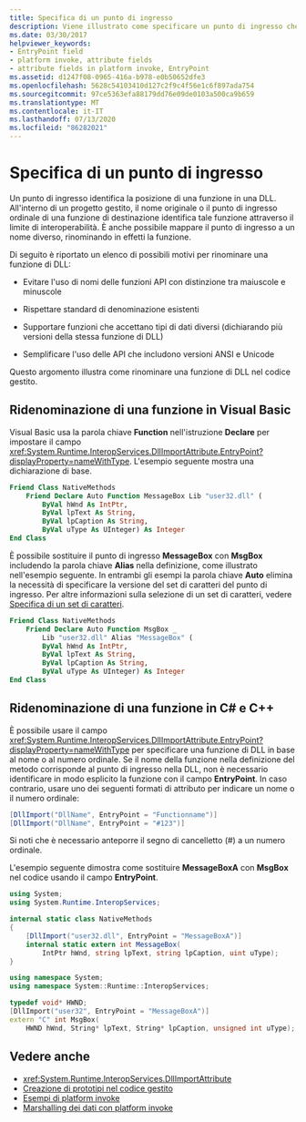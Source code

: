 ```yaml
---
title: Specifica di un punto di ingresso
description: Viene illustrato come specificare un punto di ingresso che identifica la posizione di una funzione in una DLL. È possibile rinominare la funzione eseguendo il mapping del punto di ingresso a un altro nome.
ms.date: 03/30/2017
helpviewer_keywords:
- EntryPoint field
- platform invoke, attribute fields
- attribute fields in platform invoke, EntryPoint
ms.assetid: d1247f08-0965-416a-b978-e0b50652dfe3
ms.openlocfilehash: 5628c54103410d127c2f9c4f56e1c6f897ada754
ms.sourcegitcommit: 97ce5363efa88179dd76e09de0103a500ca9b659
ms.translationtype: MT
ms.contentlocale: it-IT
ms.lasthandoff: 07/13/2020
ms.locfileid: "86282021"
---
```

# <a name="specifying-an-entry-point"></a>Specifica di un punto di ingresso

Un punto di ingresso identifica la posizione di una funzione in una DLL. All'interno di un progetto gestito, il nome originale o il punto di ingresso ordinale di una funzione di destinazione identifica tale funzione attraverso il limite di interoperabilità. È anche possibile mappare il punto di ingresso a un nome diverso, rinominando in effetti la funzione.  
  
 Di seguito è riportato un elenco di possibili motivi per rinominare una funzione di DLL:  
  
- Evitare l'uso di nomi delle funzioni API con distinzione tra maiuscole e minuscole  
  
- Rispettare standard di denominazione esistenti  
  
- Supportare funzioni che accettano tipi di dati diversi (dichiarando più versioni della stessa funzione di DLL)  
  
- Semplificare l'uso delle API che includono versioni ANSI e Unicode  
  
 Questo argomento illustra come rinominare una funzione di DLL nel codice gestito.  
  
## <a name="renaming-a-function-in-visual-basic"></a>Ridenominazione di una funzione in Visual Basic  

Visual Basic usa la parola chiave **Function** nell'istruzione **Declare** per impostare il campo <xref:System.Runtime.InteropServices.DllImportAttribute.EntryPoint?displayProperty=nameWithType>. L'esempio seguente mostra una dichiarazione di base.  
  
```vb
Friend Class NativeMethods
    Friend Declare Auto Function MessageBox Lib "user32.dll" (
        ByVal hWnd As IntPtr,
        ByVal lpText As String,
        ByVal lpCaption As String,
        ByVal uType As UInteger) As Integer
End Class
```
  
È possibile sostituire il punto di ingresso **MessageBox** con **MsgBox** includendo la parola chiave **Alias** nella definizione, come illustrato nell'esempio seguente. In entrambi gli esempi la parola chiave **Auto** elimina la necessità di specificare la versione del set di caratteri del punto di ingresso. Per altre informazioni sulla selezione di un set di caratteri, vedere [Specifica di un set di caratteri](specifying-a-character-set.md).  
  
```vb
Friend Class NativeMethods
    Friend Declare Auto Function MsgBox _
        Lib "user32.dll" Alias "MessageBox" (
        ByVal hWnd As IntPtr,
        ByVal lpText As String,
        ByVal lpCaption As String,
        ByVal uType As UInteger) As Integer
End Class
```
  
## <a name="renaming-a-function-in-c-and-c"></a>Ridenominazione di una funzione in C# e C++  
 È possibile usare il campo <xref:System.Runtime.InteropServices.DllImportAttribute.EntryPoint?displayProperty=nameWithType> per specificare una funzione di DLL in base al nome o al numero ordinale. Se il nome della funzione nella definizione del metodo corrisponde al punto di ingresso nella DLL, non è necessario identificare in modo esplicito la funzione con il campo **EntryPoint**. In caso contrario, usare uno dei seguenti formati di attributo per indicare un nome o il numero ordinale:  
  
```csharp
[DllImport("DllName", EntryPoint = "Functionname")]
[DllImport("DllName", EntryPoint = "#123")]
```
  
 Si noti che è necessario anteporre il segno di cancelletto (#) a un numero ordinale.  
  
 L'esempio seguente dimostra come sostituire **MessageBoxA** con **MsgBox** nel codice usando il campo **EntryPoint**.  
  
```csharp
using System;
using System.Runtime.InteropServices;

internal static class NativeMethods
{
    [DllImport("user32.dll", EntryPoint = "MessageBoxA")]
    internal static extern int MessageBox(
        IntPtr hWnd, string lpText, string lpCaption, uint uType);
}
```
  
```cpp
using namespace System;
using namespace System::Runtime::InteropServices;

typedef void* HWND;
[DllImport("user32", EntryPoint = "MessageBoxA")]
extern "C" int MsgBox(
    HWND hWnd, String* lpText, String* lpCaption, unsigned int uType);
```
  
## <a name="see-also"></a>Vedere anche

- <xref:System.Runtime.InteropServices.DllImportAttribute>
- [Creazione di prototipi nel codice gestito](creating-prototypes-in-managed-code.md)
- [Esempi di platform invoke](platform-invoke-examples.md)
- [Marshalling dei dati con platform invoke](marshaling-data-with-platform-invoke.md)
